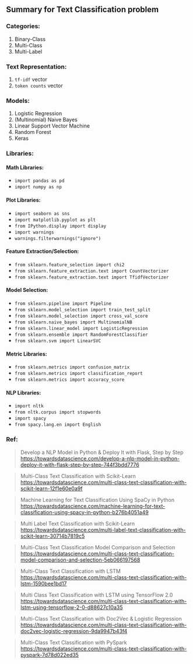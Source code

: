 
## Summary for Text Classification problem  

### Categories:
1. Binary-Class 
2. Multi-Class 
3. Multi-Label 

### Text Representation:
1. `tf-idf` vector
2. `token counts` vector

### Models: 
1. Logistic Regression
2. (Multinomial) Naive Bayes
3. Linear Support Vector Machine
4. Random Forest
5. Keras

### Libraries:
#### Math Libraries:
- `import pandas as pd`
- `import numpy as np`

#### Plot Libraries:
- `import seaborn as sns`
- `import matplotlib.pyplot as plt`
- `from IPython.display import display`
- `import warnings`
- `warnings.filterwarnings("ignore")`

#### Feature Extraction/Selection:
- `from sklearn.feature_selection import chi2`
- `from sklearn.feature_extraction.text import CountVectorizer`
- `from sklearn.feature_extraction.text import TfidfVectorizer`

#### Model Selection:
- `from sklearn.pipeline import Pipeline`
- `from sklearn.model_selection import train_test_split`
- `from sklearn.model_selection import cross_val_score`
- `from sklearn.naive_bayes import MultinomialNB`
- `from sklearn.linear_model import LogisticRegression`
- `from sklearn.ensemble import RandomForestClassifier`
- `from sklearn.svm import LinearSVC`

#### Metric Libraries:
- `from sklearn.metrics import confusion_matrix`
- `from sklearn.metrics import classification_report`
- `from sklearn.metrics import accuracy_score`

#### NLP Libraries:
- `import nltk`
- `from nltk.corpus import stopwords`
- `import spacy`
- `from spacy.lang.en import English`


### Ref:
> Develop a NLP Model in Python & Deploy It with Flask, Step by Step  
https://towardsdatascience.com/develop-a-nlp-model-in-python-deploy-it-with-flask-step-by-step-744f3bdd7776


> Multi-Class Text Classification with Scikit-Learn  
https://towardsdatascience.com/multi-class-text-classification-with-scikit-learn-12f1e60e0a9f


> Machine Learning for Text Classification Using SpaCy in Python  
https://towardsdatascience.com/machine-learning-for-text-classification-using-spacy-in-python-b276b4051a49


> Multi Label Text Classification with Scikit-Learn  
https://towardsdatascience.com/multi-label-text-classification-with-scikit-learn-30714b7819c5


> Multi-Class Text Classification Model Comparison and Selection  
https://towardsdatascience.com/multi-class-text-classification-model-comparison-and-selection-5eb066197568


> Multi-Class Text Classification with LSTM  
https://towardsdatascience.com/multi-class-text-classification-with-lstm-1590bee1bd17  


> Multi Class Text Classification with LSTM using TensorFlow 2.0  
https://towardsdatascience.com/multi-class-text-classification-with-lstm-using-tensorflow-2-0-d88627c10a35  


> Multi-Class Text Classification with Doc2Vec & Logistic Regression  
https://towardsdatascience.com/multi-class-text-classification-with-doc2vec-logistic-regression-9da9947b43f4  


> Multi-Class Text Classification with PySpark  
https://towardsdatascience.com/multi-class-text-classification-with-pyspark-7d78d022ed35


